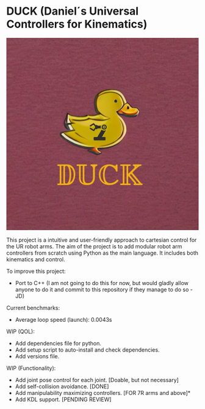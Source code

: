 # DUCK (Daniel´s Universal Controllers for Kinematics)
<p align="center">
  <img src="DUCK/duck_logo_done.jpg" width="512"/>
</p>
This project is a intuitive and user-friendly approach to cartesian control for the UR robot arms. The aim of the project is to add modular robot arm controllers from scratch using Python as the main language. It includes both kinematics and control.

To improve this project:
- Port to C++ (I am not going to do this for now, but would gladly allow anyone to do it and commit to this repository if they manage to do so - JD)

Current benchmarks:
- Average loop speed (launch): 0.0043s

WIP (QOL):
- Add dependencies file for python.
- Add setup script to auto-install and check dependencies.
- Add versions file.

WIP (Functionality):
- Add joint pose control for each joint. [Doable, but not necessary]
- Add self-collision avoidance. [DONE]
- Add manipulability maximizing controllers. [FOR 7R arms and above]*
- Add KDL support. [PENDING REVIEW]
